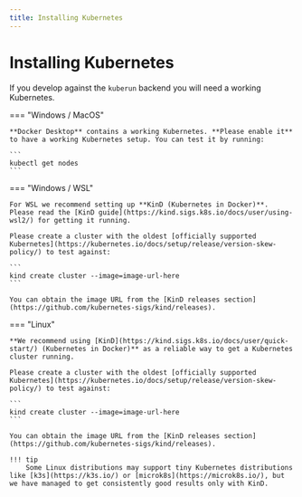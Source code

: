 ```yaml
---
title: Installing Kubernetes
---
```


<h1>Installing Kubernetes</h1>

If you develop against the `kuberun` backend you will need a working Kubernetes.

=== "Windows / MacOS"

    **Docker Desktop** contains a working Kubernetes. **Please enable it** to have a working Kubernetes setup. You can test it by running:
    
    ```
    kubectl get nodes
    ```
    
=== "Windows / WSL"

    For WSL we recommend setting up **KinD (Kubernetes in Docker)**. Please read the [KinD guide](https://kind.sigs.k8s.io/docs/user/using-wsl2/) for getting it running.
    
    Please create a cluster with the oldest [officially supported Kubernetes](https://kubernetes.io/docs/setup/release/version-skew-policy/) to test against:
    
    ```
    kind create cluster --image=image-url-here
    ```
    
    You can obtain the image URL from the [KinD releases section](https://github.com/kubernetes-sigs/kind/releases).

=== "Linux"

    **We recommend using [KinD](https://kind.sigs.k8s.io/docs/user/quick-start/) (Kubernetes in Docker)** as a reliable way to get a Kubernetes cluster running.
    
    Please create a cluster with the oldest [officially supported Kubernetes](https://kubernetes.io/docs/setup/release/version-skew-policy/) to test against:
    
    ```
    kind create cluster --image=image-url-here
    ```
    
    You can obtain the image URL from the [KinD releases section](https://github.com/kubernetes-sigs/kind/releases).
    
    !!! tip
        Some Linux distributions may support tiny Kubernetes distributions like [k3s](https://k3s.io/) or [microk8s](https://microk8s.io/), but we have managed to get consistently good results only with KinD.

